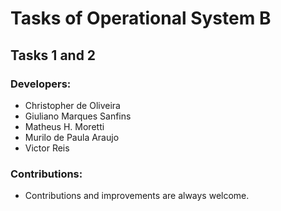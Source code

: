 # Tasks of Operational System B

## Tasks 1 and 2

### Developers:
* Christopher de Oliveira
* Giuliano Marques Sanfins
* Matheus H. Moretti
* Murilo de Paula Araujo
* Victor Reis

### Contributions:
* Contributions and improvements are always welcome.
